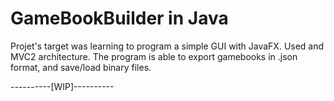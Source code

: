 # GameBookBuilder in Java
Projet's target was learning to program a simple GUI with JavaFX. Used and MVC2 architecture. The program is able to export gamebooks in .json format, and save/load binary files.


----------[WIP]----------
